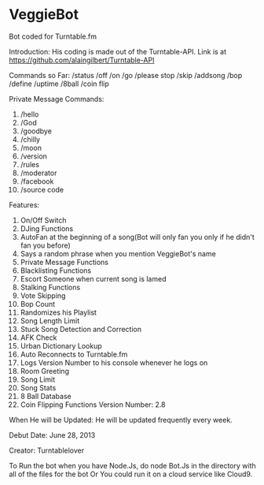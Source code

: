 VeggieBot
=========

Bot coded for Turntable.fm

Introduction: His coding is made out of the Turntable-API. Link is at https://github.com/alaingilbert/Turntable-API

Commands so Far:
/status
/off
/on
/go
/please stop
/skip
/addsong
/bop
/define
/uptime
/8ball
/coin flip

Private Message Commands:
1. /hello
2. /God
3. /goodbye
4. /chilly
5. /moon
6. /version
7. /rules
8. /moderator
9. /facebook
10. /source code

Features:
1. On/Off Switch
2. DJing Functions
3. AutoFan at the beginning of a song(Bot will only fan you only if he didn't fan you before)
4. Says a random phrase when you mention VeggieBot's name
5. Private Message Functions
6. Blacklisting Functions
7. Escort Someone when current song is lamed
8. Stalking Functions
9. Vote Skipping
10. Bop Count
11. Randomizes his Playlist
12. Song Length Limit
13. Stuck Song Detection and Correction
14. AFK Check
15. Urban Dictionary Lookup
16. Auto Reconnects to Turntable.fm
17. Logs Version Number to his console whenever he logs on
18. Room Greeting
19. Song Limit
20. Song Stats
21. 8 Ball Database
22. Coin Flipping Functions
Version Number: 2.8

When He will be Updated: He will be updated frequently every week. 
 
Debut Date: June 28, 2013
 
Creator: Turntablelover

To Run the bot when you have Node.Js, do node Bot.Js in the directory with all of the files for the bot
Or You could run it on a cloud service like Cloud9. 
